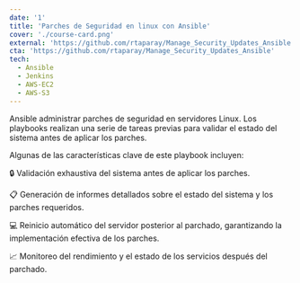 ```yaml
---
date: '1'
title: 'Parches de Seguridad en linux con Ansible'
cover: './course-card.png'
external: 'https://github.com/rtaparay/Manage_Security_Updates_Ansible'
cta: 'https://github.com/rtaparay/Manage_Security_Updates_Ansible'
tech:
  - Ansible
  - Jenkins
  - AWS-EC2
  - AWS-S3
---
```


Ansible administrar parches de seguridad en servidores Linux. Los playbooks realizan una serie de tareas previas para validar el estado del sistema antes de aplicar los parches.

Algunas de las características clave de este playbook incluyen:

🔒 Validación exhaustiva del sistema antes de aplicar los parches.

📋 Generación de informes detallados sobre el estado del sistema y los parches requeridos.

💻 Reinicio automático del servidor posterior al parchado, garantizando la implementación efectiva de los parches.

📈 Monitoreo del rendimiento y el estado de los servicios después del parchado.
